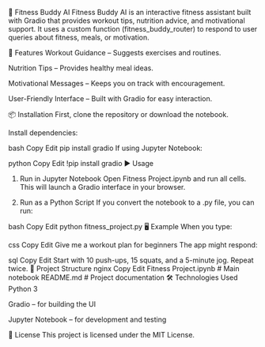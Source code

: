 💪 Fitness Buddy AI
Fitness Buddy AI is an interactive fitness assistant built with Gradio that provides workout tips, nutrition advice, and motivational support.
It uses a custom function (fitness_buddy_router) to respond to user queries about fitness, meals, or motivation.

🚀 Features
Workout Guidance – Suggests exercises and routines.

Nutrition Tips – Provides healthy meal ideas.

Motivational Messages – Keeps you on track with encouragement.

User-Friendly Interface – Built with Gradio for easy interaction.

📦 Installation
First, clone the repository or download the notebook.

Install dependencies:

bash
Copy
Edit
pip install gradio
If using Jupyter Notebook:

python
Copy
Edit
!pip install gradio
▶️ Usage
1. Run in Jupyter Notebook
Open Fitness Project.ipynb and run all cells.
This will launch a Gradio interface in your browser.

2. Run as a Python Script
If you convert the notebook to a .py file, you can run:

bash
Copy
Edit
python fitness_project.py
🖥 Example
When you type:

css
Copy
Edit
Give me a workout plan for beginners
The app might respond:

sql
Copy
Edit
Start with 10 push-ups, 15 squats, and a 5-minute jog. Repeat twice.
📂 Project Structure
nginx
Copy
Edit
Fitness Project.ipynb   # Main notebook
README.md               # Project documentation
🛠 Technologies Used
Python 3

Gradio – for building the UI

Jupyter Notebook – for development and testing

📜 License
This project is licensed under the MIT License.
